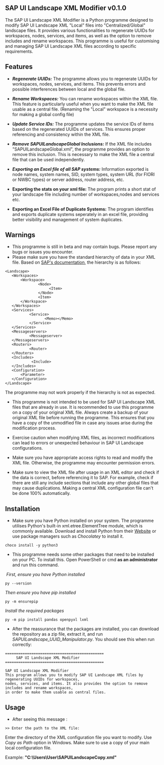 
## SAP UI Landscape XML Modifier v0.1.0

The SAP UI Landscape XML Modifier is a Python programme designed to modify SAP UI Landscape XML "Local" files into "Centralized/Global" landscape files. It provides various functionalities to regenerate UUIDs for workspaces, nodes, services, and items, as well as the option to remove includes and rename workspaces. This programme is useful for customising and managing SAP UI Landscape XML files according to specific requirements.




## Features

- ***Regenerate UUIDs:*** The programme allows you to regenerate UUIDs for workspaces, nodes, services, and items. This prevents errors and possible interferences between local and the global file.

- ***Rename Workspaces:*** You can rename workspaces within the XML file. This feature is particularly useful when you want to make the XML file usable as a central file. (Renaming the "Local" workspace is a necessity for making a global config file)

- ***Update Service IDs:*** The programme updates the service IDs of items based on the regenerated UUIDs of services. This ensures proper referencing and consistency within the XML file.

- ***Remove SAPUILandscapeGlobal Inclusions:*** If the XML file includes "SAPUILandscapeGlobal.xml", the programme provides an option to remove this inclusion. This is necessary to make the XML file a central file that can be used independently.

- ***Exporting an Excel file of all SAP systems:*** Information exported is node names, system names, SID, system types, system URL (for FIORI or NWBC types) or server address, router address, etc.

- **Exporting the stats on your xml file:** The program prints a short stat of your landscape file including number of workspaces,nodes and services etc.

- **Exporting an Excel File of Duplicate Systems:** The program identifies and exports duplicate systems seperately in an excel file, providing better visibility and management of system duplicates.

## Warnings

- This programme is still in beta and may contain bugs. Please report any bugs or issues you encounter.
- Please make sure you have the standard hierarchy of data in your XML file. Based on [SAP's documentation](https://www.bing.com/ck/a?!&&p=e846a0c56aad6c19JmltdHM9MTY4Njg3MzYwMCZpZ3VpZD0yMWE5YzQxMS05MzNmLTYzOWQtMGRkMy1kNmY5OTIwNzYyZDYmaW5zaWQ9NTE5Nw&ptn=3&hsh=3&fclid=21a9c411-933f-639d-0dd3-d6f9920762d6&psq=sap+ui+landscape+file+configuration+&u=a1aHR0cHM6Ly9oZWxwLnNhcC5jb20vZG9jL2RmNWY3NTJlYjQwMDRiMmM5ZWNhYjc2OWM5ZjcxMjA4Lzc2MC4wMS9lbi1VUy9zYXBfdWlfbGFuZHNjYXBlX2NvbmZfZ3VpZGUucGRm&ntb=1), the hierarchy is as follows:
```
<Landscape>
   <Workspaces>
       <Workspace>
               <Node>
                    <Item>
               </Node>
               <Item>
       </Workspace>   
   </Workspaces>
   <Services>
           <Service>
                  <Memo></Memo>
           </Service>
   </Services>
   <Messageservers>
           <Messageserver>
   </Messageservers> 
   <Routers>
           <Router>
   </Routers>
   <Includes>
            <Include>
   </Includes>
   <Configuration>
       <Parameter> 
   </Configuration> 
</Landscape>
```

The programme may not work properly if the hierarchy is not as expected.


- This programme is not intended to be used for SAP UI Landscape XML files that are already in use. It is recommended to
use this programme on a copy of your original XML file. Always create a backup of your original XML file before running the programme. This ensures that you have a copy of the unmodified file in case any issues arise during the modification process.

- Exercise caution when modifying XML files, as incorrect modifications can lead to errors or unexpected behaviour in SAP UI Landscape configurations.

- Make sure you have appropriate access rights to read and modify the XML file. Otherwise, the programme may encounter permission errors.

- Make sure to view the XML file after usage in an XML editor and check if the data is correct, before referencing it to SAP. For example, check if there are still any include sections that include any other global files that may cause duplications. Making a central XML configuration file can't be done 100% automatically.


## Installation


- Make sure you have Python installed on your system. The programme utilises Python's built-in xml.etree.ElementTree module, which is commonly available. Download and install Python from their [Website](https://www.python.org/?downloads) or use package managers such as *Chocolatey* to install it.

```
choco install -y python3
```

- This programme needs some other packages that need to be installed on your PC. To install this. Open PowerShell or cmd **as an administrator** and run this command.
 
 
 *First, ensure you have Python installed*
```
py --version
```
*Then ensure you have pip installed*
```
py -m ensurepip
```
*Install the required packages*
```
py -m pip install pandas openpyxl lxml
```
- After the reassurance that the packages are installed, you can download the repository as a zip file, extract it, and run *SAPUILandscape_UUID_Manipulator.py*.
You should see this when run correctly:
```
=============================================
     SAP UI Landscape XML Modifier
=============================================

SAP UI Landscape XML Modifier
This program allows you to modify SAP UI Landscape XML files by regenerating UUIDs for workspaces,
nodes, services, and items. It also provides the option to remove includes and rename workspaces,
in order to make them usable as central files.
```


## Usage

- After seeing this message :

```
>> Enter the path to the XML file: 
```
Enter the directory of the XML configuration file you want to modify. Use *Copy as Path* option in Windows. Make sure to use a copy of your main local configuration file.

Example: __"C:\Users\User\SAPUILandscapeCopy.xml"__


